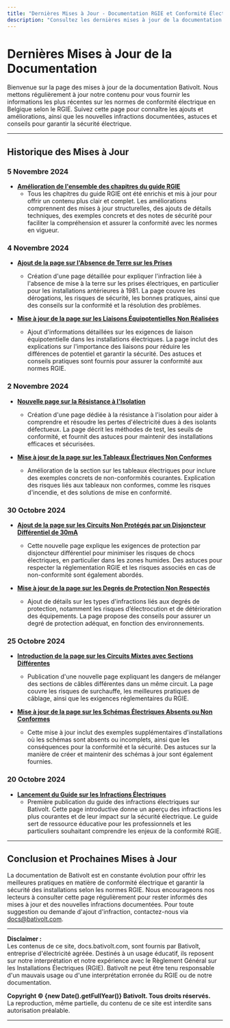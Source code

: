 ```yaml
---
title: "Dernières Mises à Jour - Documentation RGIE et Conformité Électrique"
description: "Consultez les dernières mises à jour de la documentation Bativolt sur la conformité RGIE. Suivez les nouveautés pour rester informé des exigences réglementaires et bonnes pratiques en électricité."
---
```


# Dernières Mises à Jour de la Documentation

Bienvenue sur la page des mises à jour de la documentation Bativolt. Nous mettons régulièrement à jour notre contenu pour vous fournir les informations les plus récentes sur les normes de conformité électrique en Belgique selon le RGIE. Suivez cette page pour connaître les ajouts et améliorations, ainsi que les nouvelles infractions documentées, astuces et conseils pour garantir la sécurité électrique. 

---

## Historique des Mises à Jour

### 5 Novembre 2024

- **[Amélioration de l'ensemble des chapitres du guide RGIE](https://docs.bativolt.com/docs/guide-rgie/introduction)**
  - Tous les chapitres du guide RGIE ont été enrichis et mis à jour pour offrir un contenu plus clair et complet. Les améliorations comprennent des mises à jour structurelles, des ajouts de détails techniques, des exemples concrets et des notes de sécurité pour faciliter la compréhension et assurer la conformité avec les normes en vigueur.

### 4 Novembre 2024

- **[Ajout de la page sur l'Absence de Terre sur les Prises](https://docs.bativolt.com/docs/infractions/absence-terre-sur-prises)**
  - Création d'une page détaillée pour expliquer l'infraction liée à l'absence de mise à la terre sur les prises électriques, en particulier pour les installations antérieures à 1981. La page couvre les dérogations, les risques de sécurité, les bonnes pratiques, ainsi que des conseils sur la conformité et la résolution des problèmes.

- **[Mise à jour de la page sur les Liaisons Équipotentielles Non Réalisées](https://docs.bativolt.com/docs/infractions/liaisons-equipotentielles-non-realisees)**
  - Ajout d'informations détaillées sur les exigences de liaison équipotentielle dans les installations électriques. La page inclut des explications sur l'importance des liaisons pour réduire les différences de potentiel et garantir la sécurité. Des astuces et conseils pratiques sont fournis pour assurer la conformité aux normes RGIE.

### 2 Novembre 2024

- **[Nouvelle page sur la Résistance à l'Isolation](https://docs.bativolt.com/docs/infractions/perte-electricite-isolation)**
  - Création d'une page dédiée à la résistance à l'isolation pour aider à comprendre et résoudre les pertes d'électricité dues à des isolants défectueux. La page décrit les méthodes de test, les seuils de conformité, et fournit des astuces pour maintenir des installations efficaces et sécurisées.

- **[Mise à jour de la page sur les Tableaux Électriques Non Conformes](https://docs.bativolt.com/docs/infractions/tableau-electrique-non-conforme)**
  - Amélioration de la section sur les tableaux électriques pour inclure des exemples concrets de non-conformités courantes. Explication des risques liés aux tableaux non conformes, comme les risques d'incendie, et des solutions de mise en conformité.

### 30 Octobre 2024

- **[Ajout de la page sur les Circuits Non Protégés par un Disjoncteur Différentiel de 30mA](https://docs.bativolt.com/docs/infractions/circuits-non-proteges-differentiel)**
  - Cette nouvelle page explique les exigences de protection par disjoncteur différentiel pour minimiser les risques de chocs électriques, en particulier dans les zones humides. Des astuces pour respecter la réglementation RGIE et les risques associés en cas de non-conformité sont également abordés.

- **[Mise à jour de la page sur les Degrés de Protection Non Respectés](https://docs.bativolt.com/docs/infractions/degres-protection-non-respectes)**
  - Ajout de détails sur les types d'infractions liés aux degrés de protection, notamment les risques d’électrocution et de détérioration des équipements. La page propose des conseils pour assurer un degré de protection adéquat, en fonction des environnements.

### 25 Octobre 2024

- **[Introduction de la page sur les Circuits Mixtes avec Sections Différentes](https://docs.bativolt.com/docs/infractions/circuits-mixtes-non-conformes)**
  - Publication d'une nouvelle page expliquant les dangers de mélanger des sections de câbles différentes dans un même circuit. La page couvre les risques de surchauffe, les meilleures pratiques de câblage, ainsi que les exigences réglementaires du RGIE.

- **[Mise à jour de la page sur les Schémas Électriques Absents ou Non Conformes](https://docs.bativolt.com/docs/infractions/schema-electriques-absents)**
  - Cette mise à jour inclut des exemples supplémentaires d'installations où les schémas sont absents ou incomplets, ainsi que les conséquences pour la conformité et la sécurité. Des astuces sur la manière de créer et maintenir des schémas à jour sont également fournies.

### 20 Octobre 2024

- **[Lancement du Guide sur les Infractions Électriques](https://docs.bativolt.com/docs/infractions/introduction)**
  - Première publication du guide des infractions électriques sur Bativolt. Cette page introductive donne un aperçu des infractions les plus courantes et de leur impact sur la sécurité électrique. Le guide sert de ressource éducative pour les professionnels et les particuliers souhaitant comprendre les enjeux de la conformité RGIE.

---

## Conclusion et Prochaines Mises à Jour

La documentation de Bativolt est en constante évolution pour offrir les meilleures pratiques en matière de conformité électrique et garantir la sécurité des installations selon les normes RGIE. Nous encourageons nos lecteurs à consulter cette page régulièrement pour rester informés des mises à jour et des nouvelles infractions documentées. Pour toute suggestion ou demande d'ajout d'infraction, contactez-nous via [docs@bativolt.com](mailto:docs@bativolt.com).

---

**Disclaimer :**  
Les contenus de ce site, docs.bativolt.com, sont fournis par Bativolt, entreprise d'électricité agréée. Destinés à un usage éducatif, ils reposent sur notre interprétation et notre expérience avec le Règlement Général sur les Installations Électriques (RGIE). Bativolt ne peut être tenu responsable d'un mauvais usage ou d'une interprétation erronée du RGIE ou de notre documentation.

**Copyright © {new Date().getFullYear()} Bativolt. Tous droits réservés.**  
La reproduction, même partielle, du contenu de ce site est interdite sans autorisation préalable.

---
